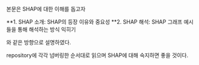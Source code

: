 본문은 SHAP에 대한 이해를 돕고자

**1. SHAP 소개: SHAP의 등장 이유와 중요성
**2. SHAP 해석: SHAP 그래프 예시들을 통해 해석하는 방식 익히기

와 같은 방향으로 설명하였다.

repository에 각각 넘버링한 순서대로 읽으며 SHAP에 대해 숙지하면 좋을 것이다.
